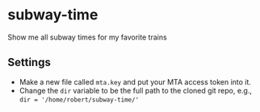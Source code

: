 # subway-time
Show me all subway times for my favorite trains

## Settings
- Make a new file called `mta.key` and put your MTA access token into it.
- Change the `dir` variable to be the full path to the cloned git repo, e.g., `dir = '/home/robert/subway-time/'`
